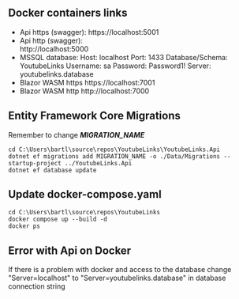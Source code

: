 ## Docker containers links
- Api https (swagger): 
	https://localhost:5001
- Api http (swagger):  
	http://localhost:5000
- MSSQL database:
	Host: localhost 
	Port: 1433 
	Database/Schema: YoutubeLinks
	Username: sa
	Password: Password1!
	Server: youtubelinks.database
- Blazor WASM https
	https://localhost:7001
- Blazor WASM http
	http://localhost:7000

## Entity Framework Core Migrations
Remember to change ***MIGRATION_NAME*** 
``` 
cd C:\Users\bartl\source\repos\YoutubeLinks\YoutubeLinks.Api
dotnet ef migrations add MIGRATION_NAME -o ./Data/Migrations --startup-project ../YoutubeLinks.Api
dotnet ef database update
```

## Update docker-compose.yaml
``` 
cd C:\Users\bartl\source\repos\YoutubeLinks
docker compose up --build -d
docker ps
``` 

## Error with Api on Docker
If there is a problem with docker and access to the database change "Server=localhost" to "Server=youtubelinks.database" in database connection string
